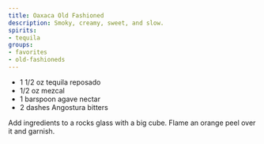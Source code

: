 ```yaml
---
title: Oaxaca Old Fashioned
description: Smoky, creamy, sweet, and slow.
spirits:
- tequila
groups:
- favorites
- old-fashioneds
---
```


- 1 1/2 oz tequila reposado
- 1/2 oz mezcal
- 1 barspoon agave nectar
- 2 dashes Angostura bitters

Add ingredients to a rocks glass with a big cube. Flame an orange peel over it and garnish. 
